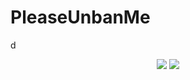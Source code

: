 # PleaseUnbanMe
d
<p align="center">
    <img src="https://github-readme-stats.vercel.app/api?username=ElCapor&show_icons=true&theme=tokyonight">
    <img src="https://github-readme-stats.vercel.app/api/top-langs/?username=ElCapor&hide=html&theme=graywhite&layout=compact&hide_border=true">
</p>
